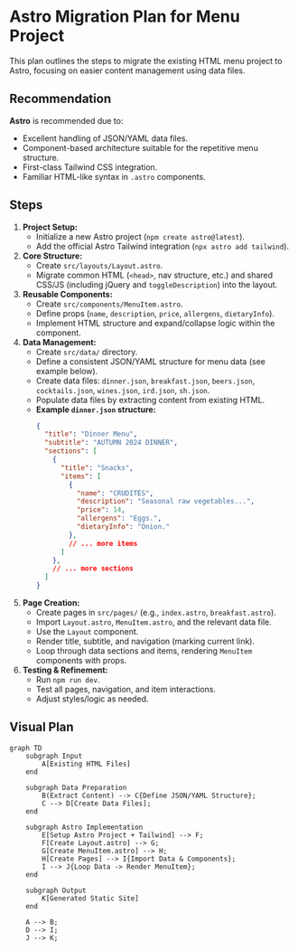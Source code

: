 # Astro Migration Plan for Menu Project

This plan outlines the steps to migrate the existing HTML menu project to Astro, focusing on easier content management using data files.

## Recommendation

**Astro** is recommended due to:
*   Excellent handling of JSON/YAML data files.
*   Component-based architecture suitable for the repetitive menu structure.
*   First-class Tailwind CSS integration.
*   Familiar HTML-like syntax in `.astro` components.

## Steps

1.  **Project Setup:**
    *   Initialize a new Astro project (`npm create astro@latest`).
    *   Add the official Astro Tailwind integration (`npx astro add tailwind`).
2.  **Core Structure:**
    *   Create `src/layouts/Layout.astro`.
    *   Migrate common HTML (`<head>`, nav structure, etc.) and shared CSS/JS (including jQuery and `toggleDescription`) into the layout.
3.  **Reusable Components:**
    *   Create `src/components/MenuItem.astro`.
    *   Define props (`name`, `description`, `price`, `allergens`, `dietaryInfo`).
    *   Implement HTML structure and expand/collapse logic within the component.
4.  **Data Management:**
    *   Create `src/data/` directory.
    *   Define a consistent JSON/YAML structure for menu data (see example below).
    *   Create data files: `dinner.json`, `breakfast.json`, `beers.json`, `cocktails.json`, `wines.json`, `ird.json`, `sh.json`.
    *   Populate data files by extracting content from existing HTML.
    *   **Example `dinner.json` structure:**
        ```json
        {
          "title": "Dinner Menu",
          "subtitle": "AUTUMN 2024 DINNER",
          "sections": [
            {
              "title": "Snacks",
              "items": [
                {
                  "name": "CRUDITÉS",
                  "description": "Seasonal raw vegetables...",
                  "price": 14,
                  "allergens": "Eggs.",
                  "dietaryInfo": "Onion."
                },
                // ... more items
              ]
            },
            // ... more sections
          ]
        }
        ```
5.  **Page Creation:**
    *   Create pages in `src/pages/` (e.g., `index.astro`, `breakfast.astro`).
    *   Import `Layout.astro`, `MenuItem.astro`, and the relevant data file.
    *   Use the `Layout` component.
    *   Render title, subtitle, and navigation (marking current link).
    *   Loop through data sections and items, rendering `MenuItem` components with props.
6.  **Testing & Refinement:**
    *   Run `npm run dev`.
    *   Test all pages, navigation, and item interactions.
    *   Adjust styles/logic as needed.

## Visual Plan

```mermaid
graph TD
    subgraph Input
        A[Existing HTML Files]
    end

    subgraph Data Preparation
        B(Extract Content) --> C{Define JSON/YAML Structure};
        C --> D[Create Data Files];
    end

    subgraph Astro Implementation
        E[Setup Astro Project + Tailwind] --> F;
        F[Create Layout.astro] --> G;
        G[Create MenuItem.astro] --> H;
        H[Create Pages] --> I{Import Data & Components};
        I --> J{Loop Data -> Render MenuItem};
    end

    subgraph Output
        K[Generated Static Site]
    end

    A --> B;
    D --> I;
    J --> K;